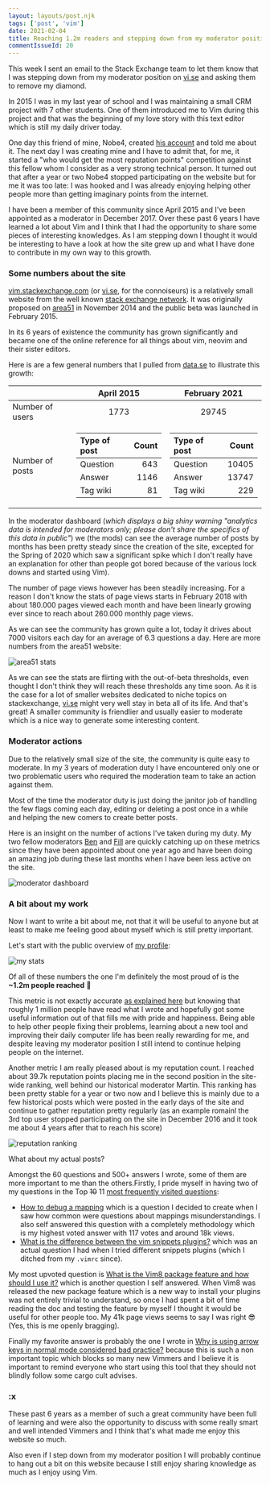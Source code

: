 ```yaml
---
layout: layouts/post.njk
tags: ['post', 'vim']
date: 2021-02-04
title: Reaching 1.2m readers and stepping down from my moderator position on vi.se
commentIssueId: 20
---
```


This week I sent an email to the Stack Exchange team to let them know that I was stepping down from my moderator position on [vi.se](https://vi.meta.stackexchange.com/q/1542/1841) and asking them to remove my diamond.

In 2015 I was in my last year of school and I was maintaining a small CRM project with 7 other students. One of them introduced me to Vim during this project and that was the beginning of my love story with this text editor which is still my daily driver today.

One day this friend of mine, Nobe4, created [his account](https://vi.stackexchange.com/users/1821/nobe4?tab=profile) and told me about it. The next day I was creating mine and I have to admit that, for me, it started a "who would get the most reputation points" competition against this fellow whom I consider as a very strong technical person. It turned out that after a year or two Nobe4 stopped participating on the website but for me it was too late: I was hooked and I was already enjoying helping other people more than getting imaginary points from the internet.

I have been a member of this community since April 2015 and I've been appointed as a moderator in December 2017. Over these past 6 years I have learned a lot about Vim and I think that I had the opportunity to share some pieces of interesting knowledges. As I am stepping down I thought it would be interesting to have a look at how the site grew up and what I have done to contribute in my own way to this growth.

### Some numbers about the site

[vim.stackexchange.com](https://vim.stackexchange.com) (or [vi.se](https://vim.stackexchange.com), for the connoiseurs) is a relatively small website from the well known [stack exchange network](https://stackexchange.com/). It was originally proposed on [area51](https://area51.stackexchange.com/proposals/80441/vi-and-vim) in November 2014 and the public beta was launched in February 2015.

In its 6 years of existence the community has grown significantly and became one of the online reference for all things about vim, neovim and their sister editors.

Here is are a few general numbers that I pulled from [data.se](https://data.stackexchange.com) to illustrate this growth:

<table>
    <thead>
        <tr>
            <th style="text-align: right;"></th>
            <th style="text-align: center;">April 2015</th>
            <th style="text-align: center;">February 2021</th>
        </tr>
    </thead>
    <tbody>
        <tr>
            <td style="text-align: left;">Number of users</td>
            <td style="text-align: center;">1773</td>
            <td style="text-align: center;">29745</td>
        </tr>
        <tr>
            <td>Number of posts</td>
            <td>
                <table>
                    <thead>
                        <tr>
                            <th style="text-align: left;">Type of post</th>
                            <th style="text-align: right;">Count</th>
                        </tr>
                    </thead>
                    <tbody>
                        <tr>
                            <td style="text-align: left;">Question</td>
                            <td style="text-align: right;">643</td>
                        </tr>
                        <tr>
                            <td style="text-align: left;">Answer</td>
                            <td style="text-align: right;">1146</td>
                        </tr>
                        <tr>
                            <td style="text-align: left;">Tag wiki</td>
                            <td style="text-align: right;">81</td>
                        </tr>
                    </tbody>
                </table>
            </td>
            <td>
                <table>
                    <thead>
                        <tr>
                            <th style="text-align: left;">Type of post</th>
                            <th style="text-align: right;">Count</th>
                        </tr>
                    </thead>
                    <tbody>
                        <tr>
                            <td style="text-align: left;">Question</td>
                            <td style="text-align: right;">10405</td>
                        </tr>
                        <tr>
                            <td style="text-align: left;">Answer</td>
                            <td style="text-align: right;">13747</td>
                        </tr>
                        <tr>
                            <td style="text-align: left;">Tag wiki</td>
                            <td style="text-align: right;">229</td>
                        </tr>
                    </tbody>
                </table>
            </td>
        </tr>
    </tbody>
</table>

In the moderator dashboard (_which displays a big shiny warning "analytics data is intended for moderators only; please don't share the specifics of this data in public"_) we (the mods) can see the average number of posts by months has been pretty steady since the creation of the site, excepted for the Spring of 2020 which saw a significant spike which I don't really have an explanation for other than people got bored because of the various lock downs and started using Vim).

The number of page views however has been steadily increasing. For a reason I don't know the stats of page views starts in February 2018 with about 180.000 pages viewed each month and have been linearly growing ever since to reach about 260.000 monthly page views.

As we can see the community has grown quite a lot, today it drives about 7000 visitors each day for an average of 6.3 questions a day. Here are more numbers from the area51 website:

![area51 stats](./are51-stats.png)

As we can see the stats are flirting with the out-of-beta thresholds, even thought I don't think they will reach these thresholds any time soon. As it is the case for a lot of smaller websites dedicated to niche topics on stackexchange, [vi.se](https://vim.stackexchange.com) might very well stay in beta all of its life. And that's great! A smaller community is friendlier and usually easier to moderate which is a nice way to generate some interesting content.

### Moderator actions

Due to the relatively small size of the site, the community is quite easy to moderate. In my 3 years of moderation duty I have encountered only one or two problematic users who required the moderation team to take an action against them.

Most of the time the moderator duty is just doing the janitor job of handling the few flags coming each day, editing or deleting a post once in a while and helping the new comers to create better posts.

Here is an insight on the number of actions I've taken during my duty. My two fellow moderators [Ben](https://vi.stackexchange.com/users/10604/d-ben-knoble) and [Fill](https://vi.stackexchange.com/users/18609/filbranden) are quickly catching up on these metrics since they have been appointed about one year ago and have been doing an amazing job during these last months when I have been less active on the site.

![moderator dashboard](./moderator_dashboard.png)

### A bit about my work

Now I want to write a bit about me, not that it will be useful to anyone but at least to make me feeling good about myself which is still pretty important.

Let's start with the public overview of [my profile](https://vi.stackexchange.com/users/1841/statox):

![my stats](./statox_stats.png)

Of all of these numbers the one I'm definitely the most proud of is the **~1.2m people reached** 🎉

This metric is not exactly accurate [as explained here](https://meta.stackoverflow.com/q/290491/4194289) but knowing that roughly 1 million people have read what I wrote and hopefully got some useful information out of that fills me with pride and happiness. Being able to help other people fixing their problems, learning about a new tool and improving their daily computer life has been really rewarding for me, and despite leaving my moderator position I still intend to continue helping people on the internet.

Another metric I am really pleased about is my reputation count. I reached about 39.7k reputation points placing me in the second position in the site-wide ranking, well behind our historical moderator Martin. This ranking has been pretty stable for a year or two now and I believe this is mainly due to a few historical posts which were posted in the early days of the site and continue to gather reputation pretty regularly (as an example romainl the 3rd top user stopped participating on the site in December 2016 and it took me about 4 years after that to reach his score)

![reputation ranking](./reputation_board.png)

What about my actual posts?

Amongst the 60 questions and 500+ answers I wrote, some of them are more important to me than the others.Firstly, I pride myself in having two of my questions in the Top ~~10~~ 11 [most frequently visited questions](https://vi.stackexchange.com/questions?tab=Frequent):

-   [How to debug a mapping](https://vi.stackexchange.com/q/7722/1841) which is a question I decided to create when I saw how common were questions about mappings misunderstandings. I also self answered this question with a completely methodology which is my highest voted answer with 117 votes and around 18k views.
-   [What is the difference between the vim snippets plugins?](https://vi.stackexchange.com/q/7466/1841) which was an actual question I had when I tried different snippets plugins (which I ditched from my `.vimrc` since).

My most upvoted question is [What is the Vim8 package feature and how should I use it?](https://vi.stackexchange.com/q/9522/1841) which is another question I self answered. When Vim8 was released the new package feature which is a new way to install your plugins was not entirely trivial to understand, so once I had spent a bit of time reading the doc and testing the feature by myself I thought it would be useful for other people too. My 41k page views seems to say I was right 😎 (Yes, this is me openly bragging).

Finally my favorite answer is probably the one I wrote in [Why is using arrow keys in normal mode considered bad practice?](https://vi.stackexchange.com/a/15674/1841) because this is such a non important topic which blocks so many new Vimmers and I believe it is important to remind everyone who start using this tool that they should not blindly follow some cargo cult advises.

### :x

These past 6 years as a member of such a great community have been full of learning and were also the opportunity to discuss with some really smart and well intended Vimmers and I think that's what made me enjoy this website so much.

Also even if I step down from my moderator position I will probably continue to hang out a bit on this website because I still enjoy sharing knowledge as much as I enjoy using Vim.
